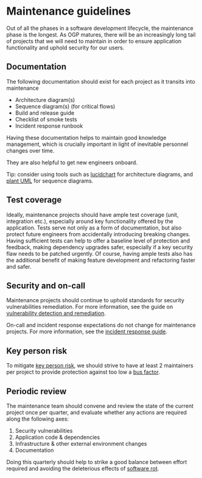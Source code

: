 # Maintenance guidelines

Out of all the phases in a software development lifecycle, the maintenance phase is the longest. As OGP matures, there will be an increasingly long tail of projects that we will need to maintain in order to ensure application functionality and uphold security for our users.

## Documentation

The following documentation should exist for each project as it transits into maintenance

- Architecture diagram(s)
- Sequence diagram(s) (for critical flows)
- Build and release guide
- Checklist of smoke tests
- Incident response runbook

Having these documentation helps to maintain good knowledge management, which is crucially important in light of inevitable personnel changes over time.

They are also helpful to get new engineers onboard.

Tip: consider using tools such as [lucidchart](https://www.lucidchart.com/) for architecture diagrams, and [plant UML](https://plantuml.com/) for sequence diagrams.

## Test coverage

Ideally, maintenance projects should have ample test coverage (unit, integration etc.), especially around key functionality offered by the application. Tests serve not only as a form of documentation, but also protect future engineers from accidentally introducing breaking changes. Having sufficient tests can help to offer a baseline level of protection and feedback, making dependency upgrades safer, especially if a key security flaw needs to be patched urgently. Of course, having ample tests also has the additional benefit of making feature development and refactoring faster and safer.

## Security and on-call

Maintenance projects should continue to uphold standards for security vulnerabilities remediation. For more information, see the guide on [vulnerability detection and remediation](../security/vulnerabilities.md).

On-call and incident response expectations do not change for maintenance projects. For more information, see the [incident response guide](../monitoring-and-incident-response/incident-response.md).

## Key person risk

To mitigate [key person risk](https://en.wikipedia.org/wiki/Key_person_insurance), we should strive to have at least 2 maintainers per project to provide protection against too low a [bus factor](https://en.wikipedia.org/wiki/Bus_factor).

## Periodic review

The maintenance team should convene and review the state of the current project once per quarter, and evaluate whether any actions are required along the following axes:

1. Security vulnerabilities
2. Application code & dependencies
3. Infrastructure & other external environment changes
4. Documentation

Doing this quarterly should help to strike a good balance between effort required and avoiding the deleterious effects of [software rot](https://en.wikipedia.org/wiki/Software_rot).
